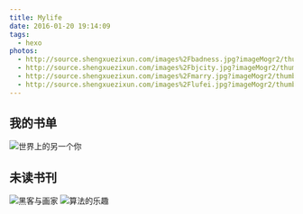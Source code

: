 ```yaml
---
title: Mylife
date: 2016-01-20 19:14:09
tags:
  - hexo
photos:
  - http://source.shengxuezixun.com/images%2Fbadness.jpg?imageMogr2/thumbnail/800x800
  - http://source.shengxuezixun.com/images%2Fbjcity.jpg?imageMogr2/thumbnail/800x800
  - http://source.shengxuezixun.com/images%2Fmarry.jpg?imageMogr2/thumbnail/800x800
  - http://source.shengxuezixun.com/images%2Flufei.jpg?imageMogr2/thumbnail/800x800
---
```

## 我的书单
![世界上的另一个你](http://source.shengxuezixun.com/images%2Fworld_you.jpg?imageMogr2/thumbnail/800x800)
## 未读书刊
![黑客与画家](http://source.shengxuezixun.com/images%2Fhack_painter.jpg?imageMogr2/thumbnail/800x800)
![算法的乐趣](http://source.shengxuezixun.com/images%2Farithmetic_join.jpg?imageMogr2/thumbnail/800x800)
